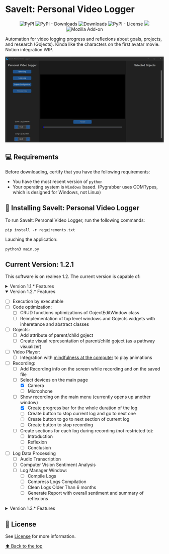 # SaveIt: Personal Video Logger

<div align="center">

![PyPI](https://img.shields.io/pypi/v/customtkinter)
![PyPI - Downloads](https://img.shields.io/pypi/dm/customtkinter?color=green&label=downloads)
![Downloads](https://static.pepy.tech/personalized-badge/customtkinter?period=total&units=international_system&left_color=grey&right_color=green&left_text=downloads)
![PyPI - License](https://img.shields.io/pypi/l/customtkinter)
![](https://tokei.rs/b1/github/tomschimansky/customtkinter)
![Mozilla Add-on](https://img.shields.io/amo/dw/teste)
</div>

Automation for video logging progress and reflexions about goals, projects, and research (Gojects). Kinda like the characters on the first avatar movie. Notion integration WIP.


<img src="./utils/example.JPG" alt="Main Menu">

## 💻 Requirements

Before downloading, certify that you have the following requirements:
* You have the most recent version of `python`
* Your operating system is `Windows` based. (Pygrabber uses COMTypes, which is designed for Windows, not Linux)

## 🚀 Installing SaveIt: Personal Video Logger

To run SaveIt: Personal Video Logger, run the following commands:

```
pip install -r requirements.txt
```

Lauching the application:

```
python3 main.py
```
## Current Version: 1.2.1

This software is on realese 1.2. The current version is capable of:

<details>
<summary>Version 1.1.* Features</summary>

- [x] Execution by command line (see [Installation](#🚀-Installing-SaveIt:-Personal-Video-Logger))
- [x] Manage Goals and Projects:
  - [x] Edit Gojects Window
    - [x] Create Gojects
    - [x] Delete Gojects
    - [x] Edit Gojects
    - [x] Save Gojects
  - [X] Select Gojects to record
    - [x] Create custom widget to aggragate information of recording progress
    - [x] Show custom widgets on the right sidebar
- [x] Recording:
  - [x] Quick Log Recording (less than one minute)
    - [x] Custom widget to set timer duration as a dial
  - [x] Long Log Recording (more than one minute)
    - [x] Custom widget to set timer duration as a dial
  - [x] Folder manager 

</details>

<details open>
<summary>Version 1.2.* Features</summary>

- [ ] Execution by executable
- [ ] Code optimization:
  - [ ] CRUD functions optimizations of GojectEditWindow class
  - [ ] Reimplementation of top level windows and Gojects widgets with inheretance and abstract classes
- [ ] Gojects:
  - [ ] Add attribute of parent/child goject
  - [ ] Create visual representation of parent/child goject (as a pathway visualizer)
- [ ] Video Player:
  - [ ] Integration with [mindfulness at the computer](https://gitlab.com/mindfulness-at-the-computer/mindfulness-at-the-computer) to play animations
- [ ] Recording:
  - [ ] Add Recording info on the screen while recording and on the saved file
  - [ ] Select devices on the main page
    - [x] Camera
    - [ ] Microphone 
  - [ ] Show recording on the main menu (currently opens up another window)
    - [x] Create progress bar for the whole duration of the log
    - [ ] Create button to stop current log and go to next one
    - [ ] Create button to go to next section of current log
    - [ ] Create button to stop recording
  - [ ] Create sections for each log during recording (not restricted to):
    - [ ] Introduction
    - [ ] Reflexion
    - [ ] Conclusion
- [ ] Log Data Processing
  - [ ] Audio Transcription
  - [ ] Computer Vision Sentiment Analysis
  - [ ] Log Manager Window:
    - [ ] Compile Logs
    - [ ] Compress Logs Compilation
    - [ ] Clean Logs Older Than 6 months
    - [ ] Generate Report with overall sentiment and summary of reflexions
</details>


<details>
<summary>Version 1.3.* Features</summary>

- [ ] Video Player:
  - [ ] Create class to play recording on the main menu:
    - [ ] Select and play older logs
    - [ ] Play any video
- [ ] Notion API integration
  - [ ] Import
  - [ ] Edit and Save

</details>

## 📝 License

See [License](LICENSE) for more information.

[⬆ Back to the top](#SaveIt:-Personal-Video-Logger)<br>

